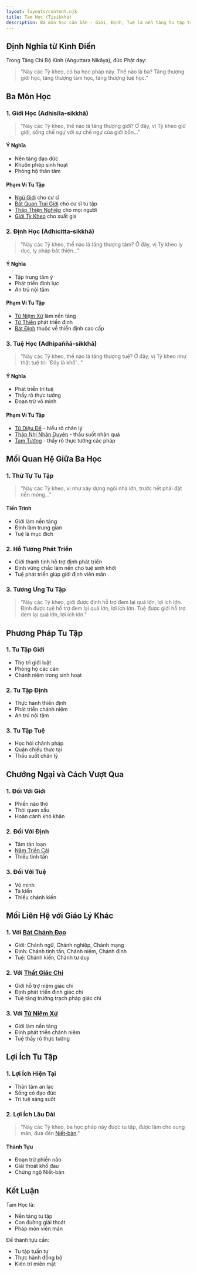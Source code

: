 ```yaml
---
layout: layouts/content.njk
title: Tam Học (Tisikkhā)
description: Ba môn học căn bản - Giới, Định, Tuệ là nền tảng tu tập trong đạo Phật
---
```


## Định Nghĩa từ Kinh Điển

Trong Tăng Chi Bộ Kinh (Aṅguttara Nikāya), đức Phật dạy:

> "Này các Tỳ kheo, có ba học pháp này. Thế nào là ba? Tăng thượng giới học, tăng thượng tâm học, tăng thượng tuệ học."

## Ba Môn Học

### 1. Giới Học (Adhisīla-sikkhā)
> "Này các Tỳ kheo, thế nào là tăng thượng giới? Ở đây, vị Tỳ kheo giữ giới, sống chế ngự với sự chế ngự của giới bổn..."

#### Ý Nghĩa
- Nền tảng đạo đức
- Khuôn phép sinh hoạt
- Phòng hộ thân tâm

#### Phạm Vi Tu Tập
- [Ngũ Giới](/content/ngu-gioi/) cho cư sĩ
- [Bát Quan Trai Giới](/content/bat-quan-trai/) cho cư sĩ tu tập
- [Thập Thiện Nghiệp](/content/thap-thien-nghiep/) cho mọi người
- [Giới Tỳ Kheo](/content/gioi-ty-kheo/) cho xuất gia

### 2. Định Học (Adhicitta-sikkhā)
> "Này các Tỳ kheo, thế nào là tăng thượng tâm? Ở đây, vị Tỳ kheo ly dục, ly pháp bất thiện..."

#### Ý Nghĩa
- Tập trung tâm ý
- Phát triển định lực
- An trú nội tâm

#### Phạm Vi Tu Tập
- [Tứ Niệm Xứ](/content/tu-niem-xu/) làm nền tảng
- [Tứ Thiền](/content/tu-thien/) phát triển định
- [Bát Định](/content/bat-dinh/) thuộc về thiền định cao cấp

### 3. Tuệ Học (Adhipaññā-sikkhā)
> "Này các Tỳ kheo, thế nào là tăng thượng tuệ? Ở đây, vị Tỳ kheo như thật tuệ tri: 'Đây là khổ'..."

#### Ý Nghĩa
- Phát triển trí tuệ
- Thấy rõ thực tướng
- Đoạn trừ vô minh

#### Phạm Vi Tu Tập
- [Tứ Diệu Đế](/content/tu-dieu-de/) - hiểu rõ chân lý
- [Thập Nhị Nhân Duyên](/content/thap-nhi-nhan-duyen/) - thấu suốt nhân quả
- [Tam Tướng](/content/ba-dac-tinh/) - thấy rõ thực tướng các pháp

## Mối Quan Hệ Giữa Ba Học

### 1. Thứ Tự Tu Tập
> "Này các Tỳ kheo, ví như xây dựng ngôi nhà lớn, trước hết phải đặt nền móng..."

#### Tiến Trình
- Giới làm nền tảng
- Định làm trung gian
- Tuệ là mục đích

### 2. Hỗ Tương Phát Triển
- Giới thanh tịnh hỗ trợ định phát triển
- Định vững chắc làm nền cho tuệ sinh khởi
- Tuệ phát triển giúp giới định viên mãn

### 3. Tương Ưng Tu Tập
> "Này các Tỳ kheo, giới được định hỗ trợ đem lại quả lớn, lợi ích lớn. Định được tuệ hỗ trợ đem lại quả lớn, lợi ích lớn. Tuệ được giới hỗ trợ đem lại quả lớn, lợi ích lớn."

## Phương Pháp Tu Tập

### 1. Tu Tập Giới
- Thọ trì giới luật
- Phòng hộ các căn
- Chánh niệm trong sinh hoạt

### 2. Tu Tập Định
- Thực hành thiền định
- Phát triển chánh niệm
- An trú nội tâm

### 3. Tu Tập Tuệ
- Học hỏi chánh pháp
- Quán chiếu thực tại
- Thấu suốt chân lý

## Chướng Ngại và Cách Vượt Qua

### 1. Đối Với Giới
- Phiền não thô
- Thói quen xấu
- Hoàn cảnh khó khăn

### 2. Đối Với Định
- Tâm tán loạn
- [Năm Triền Cái](/content/nam-trien-cai/)
- Thiếu tinh tấn

### 3. Đối Với Tuệ
- Vô minh
- Tà kiến
- Thiếu chánh kiến

## Mối Liên Hệ với Giáo Lý Khác

### 1. Với [Bát Chánh Đạo](/content/bat-chanh-dao/)
- Giới: Chánh ngữ, Chánh nghiệp, Chánh mạng
- Định: Chánh tinh tấn, Chánh niệm, Chánh định
- Tuệ: Chánh kiến, Chánh tư duy

### 2. Với [Thất Giác Chi](/content/bay-yeu-to-giac-ngo/)
- Giới hỗ trợ niệm giác chi
- Định phát triển định giác chi
- Tuệ tăng trưởng trạch pháp giác chi

### 3. Với [Tứ Niệm Xứ](/content/tu-niem-xu/)
- Giới làm nền tảng
- Định phát triển chánh niệm
- Tuệ thấy rõ thực tướng

## Lợi Ích Tu Tập

### 1. Lợi Ích Hiện Tại
- Thân tâm an lạc
- Sống có đạo đức
- Trí tuệ sáng suốt

### 2. Lợi Ích Lâu Dài
> "Này các Tỳ kheo, ba học pháp này được tu tập, được làm cho sung mãn, đưa đến [Niết-bàn](/content/niet-ban/)."

#### Thành Tựu
- Đoạn trừ phiền não
- Giải thoát khổ đau
- Chứng ngộ Niết-bàn

## Kết Luận

Tam Học là:
- Nền tảng tu tập
- Con đường giải thoát
- Pháp môn viên mãn

Để thành tựu cần:
- Tu tập tuần tự
- Thực hành đồng bộ
- Kiên trì miên mật

